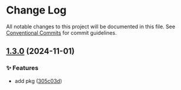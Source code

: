 # Change Log

All notable changes to this project will be documented in this file.
See [Conventional Commits](https://conventionalcommits.org) for commit guidelines.

## [1.3.0](https://github.com/rudemex/new-lerna/compare/test-pkg@1.2.0...test-pkg@1.3.0) (2024-11-01)


### ✨ Features

* add pkg ([305c03d](https://github.com/rudemex/new-lerna/commit/305c03dd88ceaf61575e30fd91621eb54fb6c9c6))
